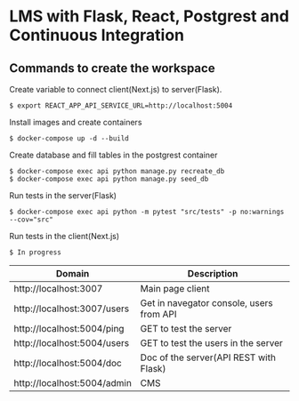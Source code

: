 # LMS with Flask, React, Postgrest and Continuous Integration

## Commands to create the workspace

Create variable to connect client(Next.js) to server(Flask).

`$ export REACT_APP_API_SERVICE_URL=http://localhost:5004`

Install images and create containers

`$ docker-compose up -d --build`

Create database and fill tables in the postgrest container

```
$ docker-compose exec api python manage.py recreate_db
$ docker-compose exec api python manage.py seed_db
```

Run tests in the server(Flask)

`$ docker-compose exec api python -m pytest "src/tests" -p no:warnings --cov="src"`

Run tests in the client(Next.js)

`$ In progress`

Domain | Description
------------ | -------------
http://localhost:3007  | Main page client
http://localhost:3007/users  | Get in navegator console, users from API
http://localhost:5004/ping | GET to test the server
http://localhost:5004/users | GET to test the users in the server
http://localhost:5004/doc | Doc of the server(API REST with Flask)
http://localhost:5004/admin | CMS
